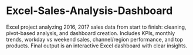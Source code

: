 # Excel-Sales-Analysis-Dashboard
Excel project analyzing 2016, 2017 sales data from start to finish: cleaning, pivot-based analysis, and dashboard creation. Includes KPIs, monthly trends, workday vs weekend sales, channel/region performance, and top products. Final output is an interactive Excel dashboard with clear insights.
